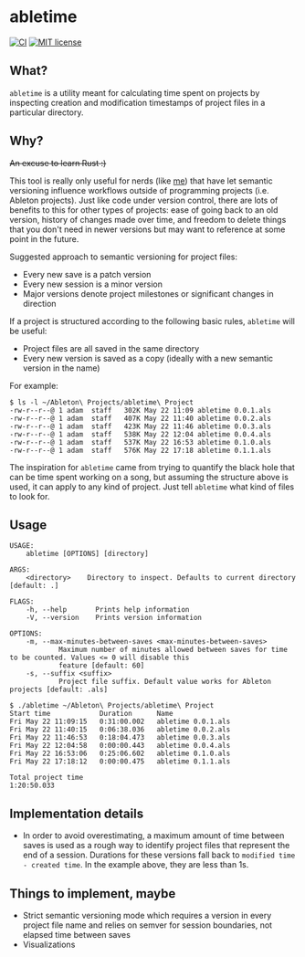 # abletime

[![CI](https://github.com/adamweiner/abletime/workflows/CI/badge.svg)](![CI](https://github.com/adamweiner/abletime/workflows/CI/badge.svg?branch=master))
[![MIT license](https://img.shields.io/badge/License-MIT-blue.svg)](https://github.com/adamweiner/abletime/blob/master/LICENSE)

## What?

`abletime` is a utility meant for calculating time spent on projects by inspecting creation and modification timestamps
of project files in a particular directory.

## Why?

~~An excuse to learn Rust :)~~

This tool is really only useful for nerds (like [me](https://github.com/adamweiner)) that have let semantic versioning
influence workflows outside of programming projects (i.e. Ableton projects). Just like code under version control,
there are lots of benefits to this for other types of projects: ease of going back to an old version, history of changes
made over time, and freedom to delete things that you don't need in newer versions but may want to reference at some
point in the future.

Suggested approach to semantic versioning for project files:
* Every new save is a patch version
* Every new session is a minor version
* Major versions denote project milestones or significant changes in direction

If a project is structured according to the following basic rules, `abletime` will be useful:

* Project files are all saved in the same directory
* Every new version is saved as a copy (ideally with a new semantic version in the name)

For example:
```
$ ls -l ~/Ableton\ Projects/abletime\ Project
-rw-r--r--@ 1 adam  staff   302K May 22 11:09 abletime 0.0.1.als
-rw-r--r--@ 1 adam  staff   407K May 22 11:40 abletime 0.0.2.als
-rw-r--r--@ 1 adam  staff   423K May 22 11:46 abletime 0.0.3.als
-rw-r--r--@ 1 adam  staff   538K May 22 12:04 abletime 0.0.4.als
-rw-r--r--@ 1 adam  staff   537K May 22 16:53 abletime 0.1.0.als
-rw-r--r--@ 1 adam  staff   576K May 22 17:18 abletime 0.1.1.als
```

The inspiration for `abletime` came from trying to quantify the black hole that can be time spent working on a song, but
assuming the structure above is used, it can apply to any kind of project. Just tell `abletime` what kind of files to
look for.

## Usage

```
USAGE:
    abletime [OPTIONS] [directory]

ARGS:
    <directory>    Directory to inspect. Defaults to current directory [default: .]

FLAGS:
    -h, --help       Prints help information
    -V, --version    Prints version information

OPTIONS:
    -m, --max-minutes-between-saves <max-minutes-between-saves>
            Maximum number of minutes allowed between saves for time to be counted. Values <= 0 will disable this
            feature [default: 60]
    -s, --suffix <suffix>
            Project file suffix. Default value works for Ableton projects [default: .als]
```

```
$ ./abletime ~/Ableton\ Projects/abletime\ Project
Start time            Duration      Name
Fri May 22 11:09:15   0:31:00.002   abletime 0.0.1.als
Fri May 22 11:40:15   0:06:38.036   abletime 0.0.2.als
Fri May 22 11:46:53   0:18:04.473   abletime 0.0.3.als
Fri May 22 12:04:58   0:00:00.443   abletime 0.0.4.als
Fri May 22 16:53:06   0:25:06.602   abletime 0.1.0.als
Fri May 22 17:18:12   0:00:00.475   abletime 0.1.1.als

Total project time
1:20:50.033
```

## Implementation details

* In order to avoid overestimating, a maximum amount of time between saves is used as a rough way to identify project
files that represent the end of a session. Durations for these versions fall back to `modified time - created
time`. In the example above, they are less than 1s.

## Things to implement, maybe

* Strict semantic versioning mode which requires a version in every project file name and relies on semver for
session boundaries, not elapsed time between saves
* Visualizations
